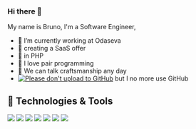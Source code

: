 ### Hi there 👋

My name is Bruno, I'm a Software Engineer,

- 🔭 I’m currently working at Odaseva
- 🌱 creating a SaaS offer 
- 🐘 in PHP
- 👯 I love pair programming
- 💬 We can talk craftsmanship any day
- [![Please don't upload to GitHub](https://nogithub.codeberg.page/badge.svg)](https://nogithub.codeberg.page) but I no more use GitHub 





## 🔧 Technologies & Tools

![](https://img.shields.io/badge/Editor-PHPStorm-informational?style=flat&logo=phpstorm&logoColor=white&color=2bbc8a)
![](https://img.shields.io/badge/Code-PHP-informational?style=flat&logo=php&logoColor=white&color=2bbc8a)
![](https://img.shields.io/badge/Code-Symfony-informational?style=flat&logo=symfony&logoColor=white&color=2bbc8a)
![](https://img.shields.io/badge/Shell-Bash-informational?style=flat&logo=gnu-bash&logoColor=white&color=2bbc8a)
![](https://img.shields.io/badge/Tools-MySQL-informational?style=flat&logo=mysql&logoColor=white&color=2bbc8a)
![](https://img.shields.io/badge/Tools-Docker-informational?style=flat&logo=docker&logoColor=white&color=2bbc8a)
![](https://img.shields.io/badge/Tools-Ansible-informational?style=flat&logo=ansible&logoColor=white&color=2bbc8a)

